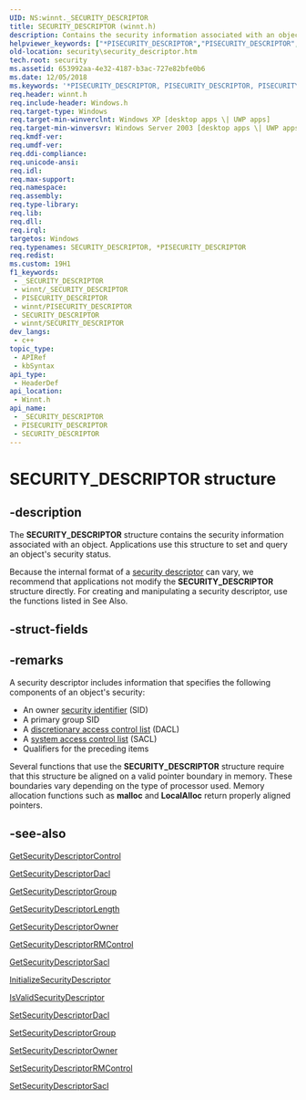 ```yaml
---
UID: NS:winnt._SECURITY_DESCRIPTOR
title: SECURITY_DESCRIPTOR (winnt.h)
description: Contains the security information associated with an object.
helpviewer_keywords: ["*PISECURITY_DESCRIPTOR","PISECURITY_DESCRIPTOR","PISECURITY_DESCRIPTOR structure pointer [Security]","SECURITY_DESCRIPTOR","SECURITY_DESCRIPTOR structure [Security]","_SECURITY_DESCRIPTOR","_win32_security_descriptor_str","security.security_descriptor","winnt/PISECURITY_DESCRIPTOR","winnt/SECURITY_DESCRIPTOR"]
old-location: security\security_descriptor.htm
tech.root: security
ms.assetid: 653992aa-4e32-4187-b3ac-727e82bfe0b6
ms.date: 12/05/2018
ms.keywords: '*PISECURITY_DESCRIPTOR, PISECURITY_DESCRIPTOR, PISECURITY_DESCRIPTOR structure pointer [Security], SECURITY_DESCRIPTOR, SECURITY_DESCRIPTOR structure [Security], _SECURITY_DESCRIPTOR, _win32_security_descriptor_str, security.security_descriptor, winnt/PISECURITY_DESCRIPTOR, winnt/SECURITY_DESCRIPTOR'
req.header: winnt.h
req.include-header: Windows.h
req.target-type: Windows
req.target-min-winverclnt: Windows XP [desktop apps \| UWP apps]
req.target-min-winversvr: Windows Server 2003 [desktop apps \| UWP apps]
req.kmdf-ver: 
req.umdf-ver: 
req.ddi-compliance: 
req.unicode-ansi: 
req.idl: 
req.max-support: 
req.namespace: 
req.assembly: 
req.type-library: 
req.lib: 
req.dll: 
req.irql: 
targetos: Windows
req.typenames: SECURITY_DESCRIPTOR, *PISECURITY_DESCRIPTOR
req.redist: 
ms.custom: 19H1
f1_keywords:
 - _SECURITY_DESCRIPTOR
 - winnt/_SECURITY_DESCRIPTOR
 - PISECURITY_DESCRIPTOR
 - winnt/PISECURITY_DESCRIPTOR
 - SECURITY_DESCRIPTOR
 - winnt/SECURITY_DESCRIPTOR
dev_langs:
 - c++
topic_type:
 - APIRef
 - kbSyntax
api_type:
 - HeaderDef
api_location:
 - Winnt.h
api_name:
 - _SECURITY_DESCRIPTOR
 - PISECURITY_DESCRIPTOR
 - SECURITY_DESCRIPTOR
---
```


# SECURITY_DESCRIPTOR structure


## -description

The <b>SECURITY_DESCRIPTOR</b> structure contains the security information associated with an object. Applications use this structure to set and query an object's security status.

Because the internal format of a <a href="/windows/desktop/SecGloss/s-gly">security descriptor</a> can vary, we recommend that applications  not modify the <b>SECURITY_DESCRIPTOR</b> structure directly. For creating and manipulating a security descriptor, use the functions listed in See Also.

## -struct-fields

## -remarks

A security descriptor includes information that specifies the following components of an object's security:

<ul>
<li>An owner <a href="/windows/desktop/SecGloss/s-gly">security identifier</a> (SID)</li>
<li>A primary group SID</li>
<li>A <a href="/windows/desktop/SecGloss/d-gly">discretionary access control list</a> (DACL)</li>
<li>A <a href="/windows/desktop/SecGloss/s-gly">system access control list</a> (SACL)</li>
<li>Qualifiers for the preceding items</li>
</ul>
Several functions that use the <b>SECURITY_DESCRIPTOR</b> structure require that this structure be aligned on a valid pointer boundary in memory. These boundaries vary depending on the type of processor used. Memory allocation functions such as <b>malloc</b> and <b>LocalAlloc</b> return properly aligned pointers.

## -see-also

<a href="/windows/desktop/api/securitybaseapi/nf-securitybaseapi-getsecuritydescriptorcontrol">GetSecurityDescriptorControl</a>



<a href="/windows/desktop/api/securitybaseapi/nf-securitybaseapi-getsecuritydescriptordacl">GetSecurityDescriptorDacl</a>



<a href="/windows/desktop/api/securitybaseapi/nf-securitybaseapi-getsecuritydescriptorgroup">GetSecurityDescriptorGroup</a>



<a href="/windows/desktop/api/securitybaseapi/nf-securitybaseapi-getsecuritydescriptorlength">GetSecurityDescriptorLength</a>



<a href="/windows/desktop/api/securitybaseapi/nf-securitybaseapi-getsecuritydescriptorowner">GetSecurityDescriptorOwner</a>



<a href="/windows/desktop/api/securitybaseapi/nf-securitybaseapi-getsecuritydescriptorrmcontrol">GetSecurityDescriptorRMControl</a>



<a href="/windows/desktop/api/securitybaseapi/nf-securitybaseapi-getsecuritydescriptorsacl">GetSecurityDescriptorSacl</a>



<a href="/windows/desktop/api/securitybaseapi/nf-securitybaseapi-initializesecuritydescriptor">InitializeSecurityDescriptor</a>



<a href="/windows/desktop/api/securitybaseapi/nf-securitybaseapi-isvalidsecuritydescriptor">IsValidSecurityDescriptor</a>



<a href="/windows/desktop/api/securitybaseapi/nf-securitybaseapi-setsecuritydescriptordacl">SetSecurityDescriptorDacl</a>



<a href="/windows/desktop/api/securitybaseapi/nf-securitybaseapi-setsecuritydescriptorgroup">SetSecurityDescriptorGroup</a>



<a href="/windows/desktop/api/securitybaseapi/nf-securitybaseapi-setsecuritydescriptorowner">SetSecurityDescriptorOwner</a>



<a href="/windows/desktop/api/securitybaseapi/nf-securitybaseapi-setsecuritydescriptorrmcontrol">SetSecurityDescriptorRMControl</a>



<a href="/windows/desktop/api/securitybaseapi/nf-securitybaseapi-setsecuritydescriptorsacl">SetSecurityDescriptorSacl</a>

